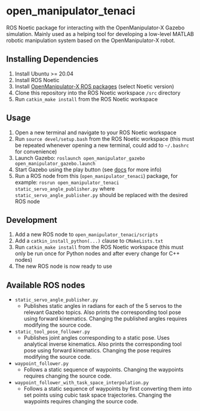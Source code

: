 # open_manipulator_tenaci

ROS Noetic package for interacting with the OpenManipulator-X Gazebo simulation.
Mainly used as a helping tool for developing a low-level MATLAB robotic manipulation system based on the OpenManipulator-X robot.

## Installing Dependencies

1. Install Ubuntu >= 20.04
2. Install ROS Noetic
3. Install [OpenManipulator-X ROS packages](https://emanual.robotis.com/docs/en/platform/openmanipulator_x/quick_start_guide/) (select Noetic version)
4. Clone this repository into the ROS Noetic workspace `/src` directory
5. Run `catkin_make install` from the ROS Noetic workspace

## Usage

1. Open a new terminal and navigate to your ROS Noetic workspace
2. Run `source devel/setup.bash` from the ROS Noetic workspace (this must be repeated whenever opening a new terminal, could add to `~/.bashrc` for convenience)
3. Launch Gazebo: `roslaunch open_manipulator_gazebo open_manipulator_gazebo.launch`
4. Start Gazebo using the play button (see [docs](http://gazebosim.org/tutorials?tut=guided_b2&cat=) for more info)
5. Run a ROS node from this (`open_manipulator_tenaci`) package, for example: `rosrun open_manipulator_tenaci static_servo_angle_publisher.py` where `static_servo_angle_publisher.py` should be replaced with the desired ROS node

## Development

1. Add a new ROS node to `open_manipulator_tenaci/scripts`
2. Add a `catkin_install_python(...)` clause to `CMakeLists.txt`
3. Run `catkin_make install` from the ROS Noetic workspace (this must only be run once for Python nodes and after every change for C++ nodes)
4. The new ROS node is now ready to use

## Available ROS nodes

- `static_servo_angle_publisher.py`
  - Publishes static angles in radians for each of the 5 servos to the relevant Gazebo topics. Also prints the corresponding tool pose using forward kinematics. Changing the published angles requires modifying the source code.
- `static_tool_pose_follower.py`
  - Publishes joint angles corresponding to a static pose. Uses analytical inverse kinematics. Also prints the corresponding tool pose using forward kinematics. Changing the pose requires modifying the source code.
- `waypoint_follower.py`
  - Follows a static sequence of waypoints. Changing the waypoints requires changing the source code.
- `waypoint_follower_with_task_space_interpolation.py`
  - Follows a static sequence of waypoints by first converting them into set points using cubic task space trajectories. Changing the waypoints requires changing the source code.
  